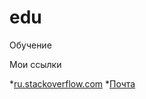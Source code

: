 # edu
Обучение

Мои ссылки

*[ru.stackoverflow.com](https://ru.stackoverflow.com/)
*[Почта](https://e.mail.ru/messages/inbox/)

